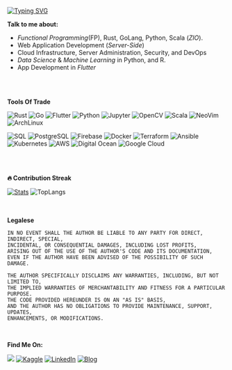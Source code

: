 [![Typing SVG](https://readme-typing-svg.demolab.com?font=Fira+Code&size=12&pause=1000&color=0EAEFF&center=true&width=435&lines=Software+Craftsman%2C+Computer+Scientist.;8%2B+years+of+Programming+Experience;Python%2C+Scala%2C+Rust%2C+Go%2C+Flutter%2C+C%2C+SQL%2C+Devops)](https://github.com/tralahm)

<b align="center">Talk to me about: </b>

  - _Functional Programming_(FP), Rust, GoLang, Python, Scala (_ZIO_).
  - Web Application Development (_Server-Side_)
  - Cloud Infrastructure, Server Administration, Security, and DevOps
  - _Data Science_ & _Machine Learning_ in Python, and R.
  - App Development in _Flutter_

<br/>
<br/>

<b align="center">Tools Of Trade </b>

![Rust](https://img.shields.io/badge/-Rust-000?style=for-the-badge&logo=Rust&logoColor=980000)
![Go](https://img.shields.io/badge/-Go-000?style=for-the-badge&logo=Go)
![Flutter](https://img.shields.io/badge/-Flutter-000?style=for-the-badge&logo=Flutter&logoColor=0175C2)
![Python](https://img.shields.io/badge/-Python-000?style=for-the-badge&logo=Python)
![Jupyter](https://img.shields.io/badge/-Jupyter-000?style=for-the-badge&logo=jupyter)
![OpenCV](https://img.shields.io/badge/-OpenCV-000?style=for-the-badge&logo=opencv)
![Scala](https://img.shields.io/badge/-Scala-000?style=for-the-badge&logo=scala&logoColor=ff1512)
![NeoVim](https://img.shields.io/badge/-NeoVim-000?style=for-the-badge&logo=neovim)
![ArchLinux](https://img.shields.io/badge/-ArchLinux-000?style=for-the-badge&logo=archlinux)

![SQL](https://img.shields.io/badge/-SQL-000?style=for-the-badge&logo=MySQL&logoColor=00758F)
![PostgreSQL](https://img.shields.io/badge/-Postgresql-000?style=for-the-badge&logo=Postgresql&logoColor=336791)
![Firebase](https://img.shields.io/badge/-Firebase-000?style=for-the-badge&logo=Firebase&logoColor=aa950F)
![Docker](https://img.shields.io/badge/-Docker-000?style=for-the-badge&logo=Docker)
![Terraform](https://img.shields.io/badge/-Terraform-000?style=for-the-badge&logo=terraform)
![Ansible](https://img.shields.io/badge/-Ansible-000?style=for-the-badge&logo=ansible)
![Kubernetes](https://img.shields.io/badge/-Kubernetes-000?style=for-the-badge&logo=Kubernetes)
![AWS](https://img.shields.io/badge/-AmazonAWS-000?style=for-the-badge&logo=amazon-ec2)
![Digital Ocean](https://img.shields.io/badge/-DigitalOcean-000?style=for-the-badge&logo=digitalocean)
![Google Cloud](https://img.shields.io/badge/-GoogleCloud-000?style=for-the-badge&logo=googlecloud)


<br/>
<br/>

<b align="center">🔥 Contribution Streak</b>
<br/>

[![Stats](https://gh.yabiso.novatta.co.ke/stats?user=tralahm&theme=black-ice&hide_border=true&stroke=000000&background=0D1117&ring=0eaeff&fire=236f1b&currStreakLabel=0eaeff)](https://gh.yabiso.novatta.co.ke/stats/?user=tralahm)
![TopLangs](https://ghstatstek.vercel.app/api/top-langs/?username=TralahM&langs_count=14&size_weight=0.04&count_weight=0.3&title_color=0eaeff&text_color=ffffff&icon_color=0891b2&bg_color=0d1117&hide_border=true&locale=en&hide=html,css,php,tex,makefile,cmake,xslt,rpc,qmake,tsql,Emacs%20Lisp,gdb,Common%20Lisp,ruby,assembly,nix,matlab,Dockerfile,Jupyter%20Notebook,javascript,gap,roff,batchfile,smarty,procfile,Vim%20Snippet,Objective-C,m4,scheme&layout=compact&hide_progress=true)


<br/>


<br/>
<b align="center">Legalese</b>

```
IN NO EVENT SHALL THE AUTHOR BE LIABLE TO ANY PARTY FOR DIRECT, INDIRECT, SPECIAL,
INCIDENTAL, OR CONSEQUENTIAL DAMAGES, INCLUDING LOST PROFITS,
ARISING OUT OF THE USE OF THE AUTHOR'S CODE AND ITS DOCUMENTATION,
EVEN IF THE AUTHOR HAVE BEEN ADVISED OF THE POSSIBILITY OF SUCH DAMAGE.

THE AUTHOR SPECIFICALLY DISCLAIMS ANY WARRANTIES, INCLUDING, BUT NOT LIMITED TO,
THE IMPLIED WARRANTIES OF MERCHANTABILITY AND FITNESS FOR A PARTICULAR PURPOSE.
THE CODE PROVIDED HEREUNDER IS ON AN "AS IS" BASIS,
AND THE AUTHOR HAS NO OBLIGATIONS TO PROVIDE MAINTENANCE, SUPPORT, UPDATES,
ENHANCEMENTS, OR MODIFICATIONS.
```

<br/>

<b align="center">Find Me On:</b>

[![](https://img.shields.io/badge/%20-%40TralahM-grey?style=for-the-badge&logo=x)](https://x.com/TralahM)
[![Kaggle](https://img.shields.io/badge/%20-Kaggle-grey.svg?style=for-the-badge&logo=kaggle)](https://kaggle.com/TralahM)
[![LinkedIn](https://img.shields.io/badge/%20-LinkedIn-grey.svg?style=for-the-badge&logo=linkedin)](https://linkedin.com/in/TralahM)
[![Blog](https://img.shields.io/badge/%20-Blog-grey.svg?style=for-the-badge&logo=rss)](https://tralahm.github.io)

<br/>
